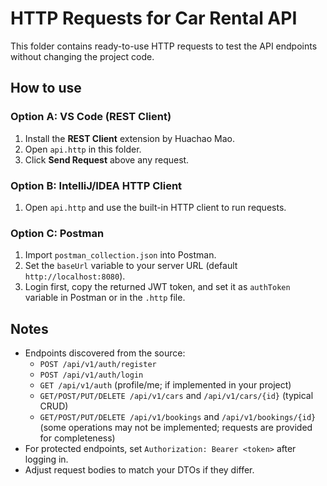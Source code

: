 # HTTP Requests for Car Rental API

This folder contains ready-to-use HTTP requests to test the API endpoints without changing the project code.

## How to use

### Option A: VS Code (REST Client)
1. Install the **REST Client** extension by Huachao Mao.
2. Open `api.http` in this folder.
3. Click **Send Request** above any request.

### Option B: IntelliJ/IDEA HTTP Client
1. Open `api.http` and use the built-in HTTP client to run requests.

### Option C: Postman
1. Import `postman_collection.json` into Postman.
2. Set the `baseUrl` variable to your server URL (default `http://localhost:8080`).
3. Login first, copy the returned JWT token, and set it as `authToken` variable in Postman or in the `.http` file.

## Notes
- Endpoints discovered from the source:
  - `POST /api/v1/auth/register`
  - `POST /api/v1/auth/login`
  - `GET /api/v1/auth` (profile/me; if implemented in your project)
  - `GET/POST/PUT/DELETE /api/v1/cars` and `/api/v1/cars/{id}` (typical CRUD)
  - `GET/POST/PUT/DELETE /api/v1/bookings` and `/api/v1/bookings/{id}` (some operations may not be implemented; requests are provided for completeness)
- For protected endpoints, set `Authorization: Bearer <token>` after logging in.
- Adjust request bodies to match your DTOs if they differ.
